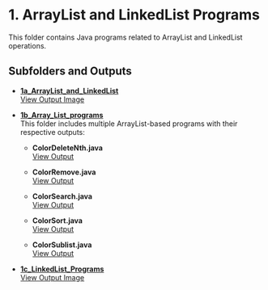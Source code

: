 # 1. ArrayList and LinkedList Programs

This folder contains Java programs related to ArrayList and LinkedList operations.

## Subfolders and Outputs

- **[1a_ArrayList_and_LinkedList](./1a_ArrayList_and_LinkedList)**  
  [View Output Image](./1a_ArrayList_and_LinkedList/1a.png)

- **[1b_Array_List_programs](./1b_Array_List_programs)**  
  This folder includes multiple ArrayList-based programs with their respective outputs:

  - **ColorDeleteNth.java**  
    [View Output](./1b_Array_List_programs/1b1.png)

  - **ColorRemove.java**  
    [View Output](./1b_Array_List_programs/1b2.png)

  - **ColorSearch.java**  
    [View Output](./1b_Array_List_programs/1b3.png)

  - **ColorSort.java**  
    [View Output](./1b_Array_List_programs/1b4.png)

  - **ColorSublist.java**  
    [View Output](./1b_Array_List_programs/1b5.png)

- **[1c_LinkedList_Programs](./1c_LinkedList_Programs)**  
  [View Output Image](./1c_LinkedList_Programs/output.png)
